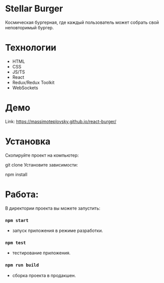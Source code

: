 # Stellar Burger

Космическая бургерная, где каждый пользователь может собрать свой неповторимый бургер.

# Технологии
- HTML
- CSS
- JS/TS
- React
- Redux/Redux Toolkit
- WebSockets

# Демо

Link: https://massimoteplovsky.github.io/react-burger/

# Установка

Скопируйте проект на компьютер:

git clone 
Установите зависимости:

npm install

# Работа:
В директории проекта вы можете запустить:

### `npm start`
 - запуск приложения в режиме разработки.

### `npm test`
 - тестирование приложения.

### `npm run build`
- сборка проекта в продакшен.
